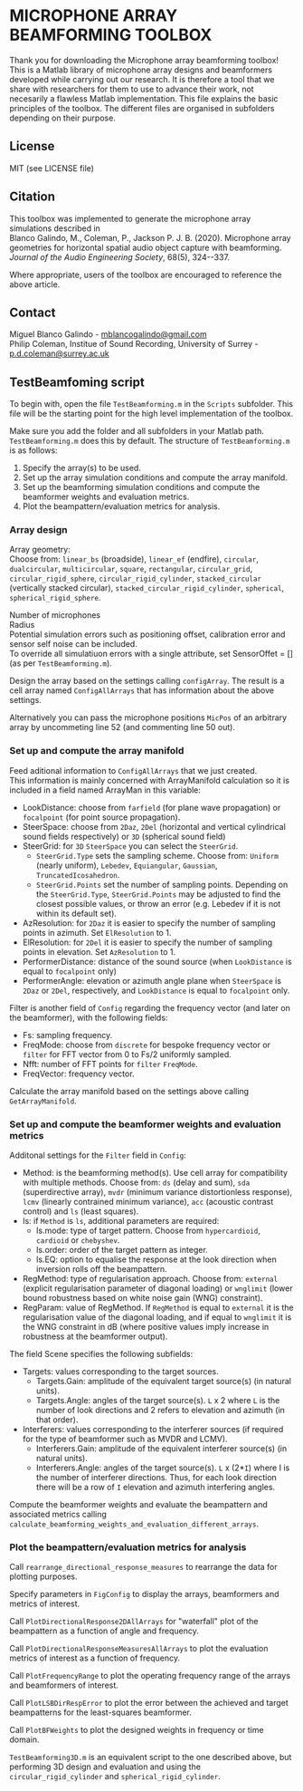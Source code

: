 # MICROPHONE ARRAY BEAMFORMING TOOLBOX

Thank you for downloading the Microphone array beamforming toolbox! 
This is a Matlab library of microphone array designs and beamformers developed while carrying out our research. 
It is therefore a tool that we share with researchers for them to use to advance their work, not necesarily a flawless Matlab implementation.
This file explains the basic principles of the toolbox. 
The different files are organised in subfolders depending on their purpose.

## License
MIT (see LICENSE file)

## Citation 
This toolbox was implemented to generate the microphone array simulations described in  
Blanco Galindo, M., Coleman, P., Jackson P. J. B. (2020). Microphone array geometries for horizontal spatial audio object capture with beamforming. *Journal of the Audio Engineering Society*, 68(5), 324--337.  

Where appropriate, users of the toolbox are encouraged to reference the above article.

## Contact
Miguel Blanco Galindo - mblancogalindo@gmail.com  
Philip Coleman, Institue of Sound Recording, University of Surrey - p.d.coleman@surrey.ac.uk  

## TestBeamfoming script
To begin with, open the file `TestBeamforming.m` in the `Scripts` subfolder.
This file will be the starting point for the high level implementation of the toolbox.

Make sure you add the folder and all subfolders in your Matlab path. `TestBeamforming.m` does this by default.
The structure of `TestBeamforming.m` is as follows:

 1. Specify the array(s) to be used.
 2. Set up the array simulation conditions and compute the array manifold.
 3. Set up the beamforming simulation conditions and compute the beamformer weights and evaluation metrics.
 4. Plot the beampattern/evaluation metrics for analysis. 

### Array design

Array geometry:  
Choose from: `linear_bs` (broadside), `linear_ef` (endfire), `circular`, `dualcircular`, `multicircular`, `square`, 
	`rectangular`, `circular_grid`, `circular_rigid_sphere`, `circular_rigid_cylinder`, `stacked_circular` 
	(vertically stacked circular), `stacked_circular_rigid_cylinder`, `spherical`, `spherical_rigid_sphere`.

Number of microphones  
Radius  
Potential simulation errors such as positioning offset, calibration error and sensor self noise can be included.   
To override all simulatiuon errors with a single attribute, set SensorOffet = [] (as per `TestBeamforming.m`).  

Design the array based on the settings calling `configArray`. The result is a cell array named `ConfigAllArrays` that has information about the above settings. 

Alternatively you can pass the microphone positions `MicPos` of an arbitrary array by uncommeting line 52 (and commenting line 50 out). 

### Set up and compute the array manifold

Feed aditional information to `ConfigAllArrays` that we just created.   
This information is mainly concerned with ArrayManifold calculation so it is included in a field named ArrayMan in this variable: 
 - LookDistance: choose from `farfield` (for plane wave propagation) or `focalpoint` (for point source propagation).
 - SteerSpace: choose from `2Daz`, `2Del` (horizontal and vertical cylindrical sound fields respectively) or `3D` (spherical sound field)
 - SteerGrid: for `3D` `SteerSpace` you can select the `SteerGrid`. 
	- `SteerGrid.Type` sets the sampling scheme. Choose from: `Uniform` (nearly uniform), `Lebedev`, `Equiangular`, `Gaussian`, `TruncatedIcosahedron`.
	- `SteerGrid.Points` set the number of sampling points. Depending on the `SteerGrid.Type`, `SteerGrid.Points` may be adjusted to find the closest possible values, or throw an error (e.g. Lebedev if it is not within its default set). 
 - AzResolution: for `2Daz` it is easier to specify the number of sampling points in azimuth. Set `ElResolution` to 1.
 - ElResolution: for `2Del` it is easier to specify the number of sampling points in elevation. Set `AzResolution` to 1.
 - PerformerDistance: distance of the sound source (when `LookDistance` is equal to `focalpoint` only)
 - PerformerAngle: elevation or azimuth angle plane when `SteerSpace` is `2Daz` or `2Del`, respectively, and `LookDistance` is equal to `focalpoint` only.
 
Filter is another field of `Config` regarding the frequency vector (and later on the beamformer), with the following fields:
 - Fs: sampling frequency.
 - FreqMode: choose from `discrete` for bespoke frequency vector or `filter` for FFT vector from 0 to Fs/2 uniformly sampled. 
 - Nfft: number of FFT points for `filter` `FreqMode`.
 - FreqVector: frequency vector.

Calculate the array manifold based on the settings above calling `GetArrayManifold`.

### Set up and compute the beamformer weights and evaluation metrics

Additonal settings for the `Filter` field in `Config`:
 - Method: is the beamforming method(s). Use cell array for compatibility with multiple methods. Choose from: `ds` (delay and sum), `sda` (superdirective array), `mvdr` (minimum variance distortionless response), `lcmv` (linearly contrained minimum variance), `acc` (acoustic contrast control) and `ls` (least squares).
 - ls: if `Method` is `ls`, additional parameters are required:
	- ls.mode: type of target pattern. Choose from `hypercardioid`, `cardioid` or `chebyshev`.
	- ls.order: order of the target pattern as integer.
	- ls.EQ: option to equalise the response at the look direction when inversion rolls off the beampattern. 
 - RegMethod: type of regularisation approach. Choose from: `external` (explicit regularisation parameter of diagonal loading) or `wnglimit` (lower bound robustness based on white noise gain (WNG) constraint).
 - RegParam: value of RegMethod. If `RegMethod` is equal to `external` it is the regularisation value of the diagonal loading, and if equal to `wnglimit` it is the WNG constraint in dB (where positive values imply increase in robustness at the beamformer output). 
 
The field Scene specifies the following subfields:
 - Targets: values corresponding to the target sources.
	- Targets.Gain: amplitude of the equivalent target source(s) (in natural units). 
	- Targets.Angle: angles of the target source(s). `L` x 2 where `L` is the number of look directions and 2 refers to elevation and azimuth (in that order).
 - Interferers: values corresponding to the interferer sources (if required for the type of beamformer such as MVDR and LCMV). 
	- Interferers.Gain: amplitude of the equivalent interferer source(s) (in natural units). 
	- Interferers.Angle: angles of the target source(s). `L` x (2*`I`) where I is the number of interferer directions. Thus, for each look direction there will be a row of `I` elevation and azimuth interfering angles.

Compute the beamformer weights and evaluate the beampattern and associated metrics calling `calculate_beamforming_weights_and_evaluation_different_arrays`.

### Plot the beampattern/evaluation metrics for analysis

Call `rearrange_directional_response_measures` to rearrange the data for plotting purposes. 

Specify parameters in `FigConfig` to display the arrays, beamformers and metrics of interest.

Call `PlotDirectionalResponse2DAllArrays` for "waterfall" plot of the beampattern as a function of angle and frequency.

Call `PlotDirectionalResponseMeasuresAllArrays` to plot the evaluation metrics of interest as a function of frequency.

Call `PlotFrequencyRange` to plot the operating frequency range of the arrays and beamformers of interest. 

Call `PlotLSBDirRespError` to plot the error between the achieved and target beampatterns for the least-squares beamformer. 

Call `PlotBFWeights` to plot the designed weights in frequency or time domain.


`TestBeamforming3D.m` is an equivalent script to the one described above, but performing 3D design and evaluation and using the `circular_rigid_cylinder` and `spherical_rigid_cylinder`.